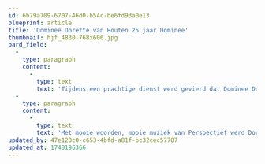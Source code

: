 ```yaml
---
id: 6b79a709-6707-46d0-b54c-be6fd93a0e13
blueprint: article
title: 'Dominee Dorette van Houten 25 jaar Dominee'
thumbnail: hjf_4830-768x606.jpg
bard_field:
  -
    type: paragraph
    content:
      -
        type: text
        text: 'Tijdens een prachtige dienst werd gevierd dat Dominee Dorette van Houten 25 jaar in het vak zit.'
  -
    type: paragraph
    content:
      -
        type: text
        text: 'Met mooie woorden, mooie muziek van Perspectief werd Dorette van houten in het zonnetje gezet door de gemeente, collega’s en Bert vd Meer namens de kerkenraad.'
updated_by: 47e120c0-c653-4bfd-a81f-bc32cec57707
updated_at: 1748196366
---
```

